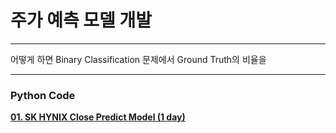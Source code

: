 # 주가 예측 모델 개발
---
어떻게 하면 Binary Classification 문제에서 Ground Truth의 비율을 

---
### Python Code
**[01. SK HYNIX Close Predict Model (1 day)](https://github.com/ajskdlf64/PROJECT_NEW_PROJECT/blob/master/01.%20SK%20HYNIX%20Close%20Predict%20Model%20(1%20day).ipynb)**

